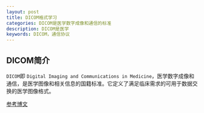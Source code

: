```yaml
---
layout: post
title: DICOM格式学习
categories: DICOM是医学数字成像和通信的标准
description: DICOM是医学
keywords: DICOM，通信协议
---
```


## DICOM简介
`DICOM`即 `Digital Imaging and Communications in Medicine`，医学数字成像和通信，是医学图像和相关信息的国籍标准。它定义了满足临床需求的可用于数据交换的医学图像格式。

[参考博文](http://blog.csdn.net/zssureqh/article/details/41016091)